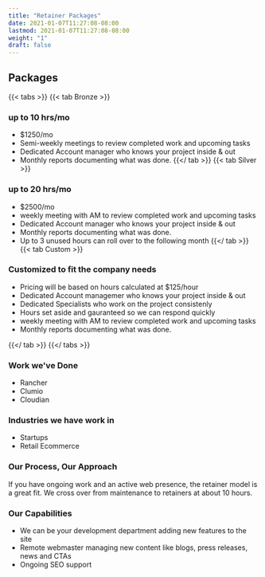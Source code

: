 ```yaml
---
title: "Retainer Packages"
date: 2021-01-07T11:27:08-08:00
lastmod: 2021-01-07T11:27:08-08:00
weight: "1"
draft: false
---
```


## Packages

{{< tabs >}}
{{< tab Bronze >}}

### up to 10 hrs/mo

* $1250/mo
* Semi-weekly meetings to review completed work and upcoming tasks
* Dedicated Account manager who knows your project inside & out
* Monthly reports documenting what was done.
{{</ tab >}}
{{< tab Silver >}}

### up to 20 hrs/mo

* $2500/mo
* weekly meeting with AM to review completed work and upcoming tasks
* Dedicated Account manager who knows your project inside & out
* Monthly reports documenting what was done.
* Up to 3 unused hours can roll over to the following month
{{</ tab >}}
{{< tab Custom >}}

### Customized to fit the company needs

* Pricing will be based on hours calculated at $125/hour
* Dedicated Account managemer who knows your project inside & out
* Dedicated Specialists who work on the project consistenly
* Hours set aside and gauranteed so we can respond quickly
* weekly meeting with AM to review completed work and upcoming tasks
* Monthly reports documenting what was done.

{{</ tab >}}
{{</ tabs >}}

### Work we've Done

* Rancher
* Clumio
* Cloudian

### Industries we have work in

* Startups
* Retail Ecommerce

### Our Process, Our Approach
If you have ongoing work and an active web presence, the retainer model is a great fit. We cross over from maintenance to retainers at about 10 hours.

### Our Capabilities

* We can be your development department adding new features to the site
* Remote webmaster managing new content like blogs, press releases, news and CTAs
* Ongoing SEO support
